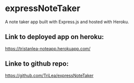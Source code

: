# expressNoteTaker
A note taker app built with Express.js and hosted with Heroku.

## Link to deployed app on heroku:
https://tristanlea-noteapp.herokuapp.com/

## Linke to github repo:
https://github.com/TriLea/expressNoteTaker